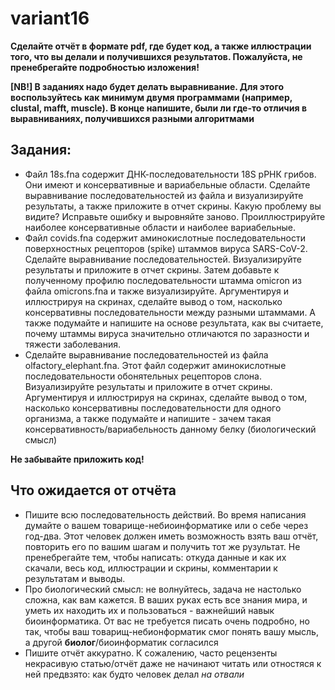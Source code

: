 # variant16
 **Сделайте отчёт в формате pdf, где будет код, а также иллюстрации того, что вы делали и получившихся результатов. Пожалуйста, не пренебрегайте подробностью изложения!**

 **[NB!] В заданиях надо будет делать выравнивание. Для этого воспользуйтесь как минимум двумя программами (например, clustal, mafft, muscle). В конце напишите, были ли где-то отличия в выравниваниях, получившихся разными алгоритмами** 
## Задания:  
- Файл 18s.fna содержит ДНК-последовательности 18S рРНК грибов. Они имеют и консервативные и вариабельные области. Сделайте выравнивание последовательностей из файла и визуализируйте результаты, а также приложите в отчет скрины. Какую проблему вы видите? Исправьте ошибку и выровняйте заново. Проиллюстрируйте наиболее консервативные области и наиболее вариабельные.  
- Файл covids.fna содержит аминокислотные последовательности поверхностных рецепторов (spike) штаммов вируса SARS-CoV-2. Сделайте выравнивание последовательностей. Визуализируйте результаты и приложите в отчет скрины. Затем добавьте к полученному профилю последовательности штамма omicron из файла omicrons.fna и также визуализируйте. Аргументируя и иллюстрируя на скринах, сделайте вывод о том, насколько консервативны последовательности между разными штаммами. А также подумайте и напишите на основе результата, как вы считаете, почему штаммы вируса значительно отличаются по заразности и тяжести заболевания. 
- Сделайте выравнивание последовательностей из файла olfactory_elephant.fna. Этот файл содержит аминокислотные последовательности обонятельных рецепторов слона. Визуализируйте результаты и приложите в отчет скрины. Аргументируя и иллюстрируя на скринах, сделайте вывод о том, насколько консервативны последовательности для одного организма, а также подумайте и напишите - зачем такая консервативность/вариабельность данному белку (биологический смысл) 

 **Не забывайте приложить код!** 

## Что ожидается от отчёта 
+ Пишите всю последовательность действий. Во время написания думайте о вашем товарище-небиоинформатике или о себе через год-два. Этот человек должен иметь возможность взять ваш отчёт, повторить его по вашим шагам и получить тот же рузультат. Не пренебрегайте тем, чтобы написать: откуда данные и как их скачали, весь код, иллюстрации и скрины, комментарии к результатам и выводы.
 + Про биологический смысл: не волнуйтесь, задача не настолько сложна, как вам кажется. В ваших руках есть все знания мира, и уметь их находить их и пользоваться - важнейший навык биоинформатика. От вас не требуется писать очень подробно, но так, чтобы ваш товарищ-небионформатик смог понять вашу мысль, а другой **биолог**/биоинформатик согласился
+ Пишите отчёт аккуратно. К сожалению, часто рецензенты некрасивую статью/отчёт даже не начинают читать или отностяся к ней предвзято: как будто человек делал *на отвали*
